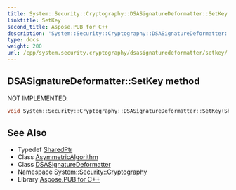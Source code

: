 ```yaml
---
title: System::Security::Cryptography::DSASignatureDeformatter::SetKey method
linktitle: SetKey
second_title: Aspose.PUB for C++
description: 'System::Security::Cryptography::DSASignatureDeformatter::SetKey method. NOT IMPLEMENTED in C++.'
type: docs
weight: 200
url: /cpp/system.security.cryptography/dsasignaturedeformatter/setkey/
---
```

## DSASignatureDeformatter::SetKey method


NOT IMPLEMENTED.

```cpp
void System::Security::Cryptography::DSASignatureDeformatter::SetKey(SharedPtr<AsymmetricAlgorithm> key) override
```


## See Also

* Typedef [SharedPtr](../../../system/sharedptr/)
* Class [AsymmetricAlgorithm](../../asymmetricalgorithm/)
* Class [DSASignatureDeformatter](../)
* Namespace [System::Security::Cryptography](../../)
* Library [Aspose.PUB for C++](../../../)
